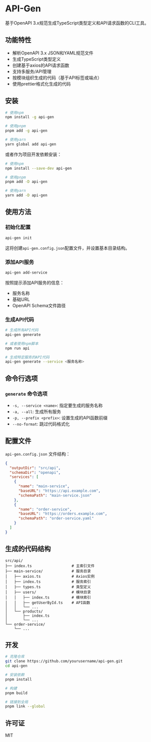 # API-Gen

基于OpenAPI 3.x规范生成TypeScript类型定义和API请求函数的CLI工具。

## 功能特性

- 解析OpenAPI 3.x JSON和YAML规范文件
- 生成TypeScript类型定义
- 创建基于axios的API请求函数
- 支持多服务/API管理
- 按模块组织生成的代码（基于API标签或端点）
- 使用prettier格式化生成的代码

## 安装

```bash
# 使用npm
npm install -g api-gen

# 使用pnpm
pnpm add -g api-gen

# 使用yarn
yarn global add api-gen
```

或者作为项目开发依赖安装：

```bash
# 使用npm
npm install --save-dev api-gen

# 使用pnpm
pnpm add -D api-gen

# 使用yarn
yarn add -D api-gen
```

## 使用方法

### 初始化配置

```bash
api-gen init
```

这将创建`api-gen.config.json`配置文件，并设置基本目录结构。

### 添加API服务

```bash
api-gen add-service
```

按照提示添加API服务的信息：
- 服务名称
- 基础URL
- OpenAPI Schema文件路径

### 生成API代码

```bash
# 生成所有API代码
api-gen generate

# 或者使用npm脚本
npm run api

# 生成特定服务的API代码
api-gen generate --service <服务名称>
```

## 命令行选项

### `generate` 命令选项

- `-s, --service <name>`: 指定要生成的服务名称
- `-a, --all`: 生成所有服务
- `-p, --prefix <prefix>`: 设置生成的API函数前缀
- `--no-format`: 跳过代码格式化

## 配置文件

`api-gen.config.json` 文件结构：

```json
{
  "outputDir": "src/api",
  "schemaDir": "openapi",
  "services": [
    {
      "name": "main-service",
      "baseURL": "https://api.example.com",
      "schemaPath": "main-service.json"
    },
    {
      "name": "order-service",
      "baseURL": "https://orders.example.com",
      "schemaPath": "order-service.yaml"
    }
  ]
}
```

## 生成的代码结构

```
src/api/
├── index.ts                  # 主索引文件
├── main-service/             # 服务目录
│   ├── axios.ts              # Axios实例
│   ├── index.ts              # 服务索引
│   ├── types.ts              # 类型定义
│   ├── users/                # 模块目录
│   │   ├── index.ts          # 模块索引
│   │   ├── getUserById.ts    # API函数
│   │   └── ...
│   └── products/
│       ├── index.ts
│       └── ...
└── order-service/
    └── ...
```

## 开发

```bash
# 克隆仓库
git clone https://github.com/yourusername/api-gen.git
cd api-gen

# 安装依赖
pnpm install

# 构建
pnpm build

# 链接到全局
pnpm link --global
```

## 许可证

MIT
